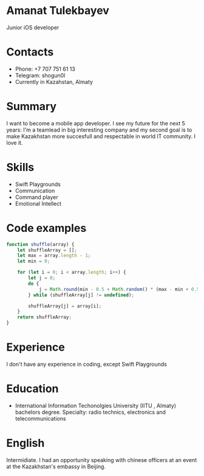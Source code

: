 # Amanat Tulekbayev
Junior iOS developer


# Contacts
* Phone: +7 707 751 61 13
* Telegram: shogun0l
* Currently in Kazahstan, Almaty

# Summary 
I want to become a mobile app developer. I see my future for the next 5 years: I'm a teamlead in big interesting company and my second goal is to make Kazakhstan more succesfull and respectable in world IT community. I love it.

# Skills
* Swift Playgrounds
* Communication
* Command player
* Emotional Intellect 

# Code examples
```javascript
function shuffle(array) {
    let shuffleArray = [];
    let max = array.length - 1;
    let min = 0;

    for (let i = 0; i < array.length; i++) {
        let j = 0;
        do {
            j = Math.round(min - 0.5 + Math.random() * (max - min + 0.5));
        } while (shuffleArray[j] != undefined);

        shuffleArray[j] = array[i];
    }
    return shuffleArray;
}
```


# Experience 
I don't have any experience in coding, except Swift Playgrounds

# Education 
* International Information Techonolgies University (IITU , Almaty)
bachelors degree. Specialty: radio technics, electronics and telecommunications


# English  
Intermidiate. I had an opportunity speaking with chinese officers at an event at the Kazakhstan's embassy in Beijing. 
